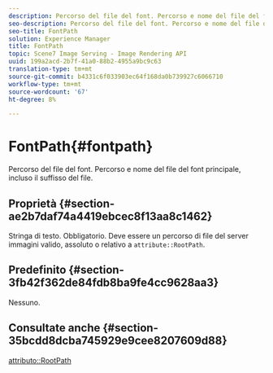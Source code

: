 ```yaml
---
description: Percorso del file del font. Percorso e nome del file del font principale, incluso il suffisso del file.
seo-description: Percorso del file del font. Percorso e nome del file del font principale, incluso il suffisso del file.
seo-title: FontPath
solution: Experience Manager
title: FontPath
topic: Scene7 Image Serving - Image Rendering API
uuid: 199a2acd-2b7f-41a0-88b2-4955a9bc9c63
translation-type: tm+mt
source-git-commit: b4331c6f033903ec64f168da0b739927c6066710
workflow-type: tm+mt
source-wordcount: '67'
ht-degree: 8%

---
```



# FontPath{#fontpath}

Percorso del file del font. Percorso e nome del file del font principale, incluso il suffisso del file.

## Proprietà {#section-ae2b7daf74a4419ebcec8f13aa8c1462}

Stringa di testo. Obbligatorio. Deve essere un percorso di file del server immagini valido, assoluto o relativo a `attribute::RootPath`.

## Predefinito {#section-3fb42f362de84fdb8ba9fe4cc9628aa3}

Nessuno.

## Consultate anche {#section-35bcdd8dcba745929e9cee8207609d88}

[attributo::RootPath](/help/aem-is-ir-api/is-api/image-catalog/image-serving-api-ref/c-image-catalog-reference/c-attributes-reference/r-rootpath.md)
